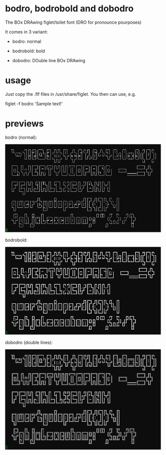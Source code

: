 # bodro, bodrobold and dobodro
The BOx DRAwing figlet/toilet font (DRO for pronounce pourposes)

It comes in 3 variant:

  * bodro: normal

  * bodrobold: bold

  * dobodro: DOuble line BOx DRAwing

# usage

Just copy the .flf files in /usr/share/figlet. You then can use, e.g.

figlet -f bodro 'Sample text!'

# previews
bodro (normal):

![bodro preview](https://github.com/pemazzon/bodro/blob/main/bodro-preview.png)

bodrobold:

![bodrobold preview](https://github.com/pemazzon/bodro/blob/main/bodrobold-preview.png)

dobodro (double lines):

![dobodro preview](https://github.com/pemazzon/bodro/blob/main/dobodro-preview.png)

